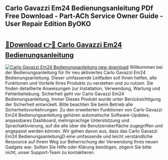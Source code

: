 ## Carlo Gavazzi Em24 Bedienungsanleitung PDf Free Download - Part-ACh Service Owner Guide - User Repair Edition ByOKO

# <h2><a href="http://df32j4.blite.top/?on=Carlo+Gavazzi+Em24+Bedienungsanleitung">🔗Download 👉🔴 Carlo Gavazzi Em24 Bedienungsanleitung</a></h2>

[![Carlo Gavazzi Em24 Bedienungsanleitung new download](https://i.imgur.com/lujVjoI.png)](http://df32j4.blite.top/?on=Carlo+Gavazzi+Em24+Bedienungsanleitung)
Willkommen bei der Bedienungsanleitung für Ihr neu aktiviertes Carlo Gavazzi Em24 Bedienungsanleitung. Dieser umfassende Leitfaden soll Ihnen helfen, alle Funktionen und Vorteile Ihres Produkts zu verstehen und zu nutzen. Sie finden detaillierte Anweisungen zur Installation, Verwendung, Wartung und Fehlerbehebung. Sicherheit geht vor Carlo Gavazzi Em24 Bedienungsanleitung, Immer Dieses Produkt wurde unter Berücksichtigung der Sicherheit entwickelt. Bitte beachten Sie beim Betrieb alle Sicherheitsvorkehrungen. Zu den erweiterten Funktionen von Carlo Gavazzi Em24 Bedienungsanleitung gehören automatische Software-Updates, anpassbares Dashboard, mehrsprachige Unterstützung und Sprachaktivierung, auf die alle über die Benutzeroberfläche zugegriffen und angepasst werden können. Wir gehen davon aus, dass das Carlo Gavazzi Em24 BedienungsanleitungD eine umfassende und leicht verständliche Ressource auf Ihrem Weg zur Beherrschung der Verwendung Ihres neuen Gadgets war. Sollten Sie Hilfe oder Klärung benötigen, zögern Sie bitte nicht, unser Support-Team zu kontaktieren.
